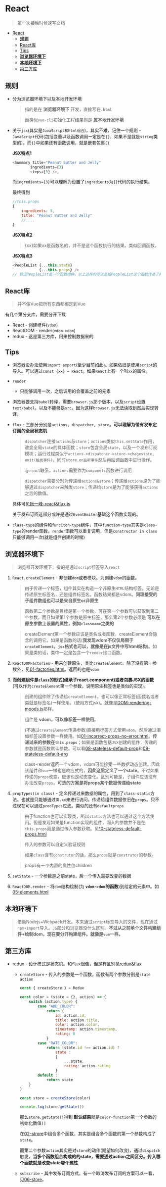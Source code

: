 # React
> 第一次接触时候速写文档

<!-- TOC -->

- [React](#react)
  - [**规则**](#规则)
  - [React库](#react库)
  - [Tips](#tips)
  - [**浏览器环境下**](#浏览器环境下)
  - [**本地环境下**](#本地环境下)
  - [第三方库](#第三方库)

<!-- /TOC -->

## **规则**

* 分为浏览器环境下以及本地开发环境

    > 指的是在 **浏览器环境下** 开发，直接写在`.html`

    > 而类似`vue-cli`初始化工程结果则是 **属本地开发环境**

* 关于`jsx`(其实是`JavaScript和html组合`)，其实不难，记住一个规则 - `JavaScript`代码(包括变量以及函数调用一定是在`{}`，如果不是就是`string`类型的)。而`{}`中如果还有函数调用，就是嵌套包裹`{}`

    **JSX特点1**
    
    ```JavaScript
    <Summary title="Peanut Butter and Jelly"
            ingredients={3}
            steps={5} />,
    ```
    而`ingredients={3}`可以理解为设置了`ingredients`为`{}`代码的执行结果。

    最终得到

    ```JavaScript
    //this.props
    {
        ingredients: 3,
        title: "Peanut Butter and Jelly"
        // ...
    }
    ```

    **JSX特点2**
    > {xx}如果xx是函数名的，并不是这个函数执行的结果。类似回调函数。

    **JSX特点3**
    ```JavaScript
    <PeopleList {...this.state}
                {...this.props} />
    // 假设PeopleList是一个函数组件，以上这样的写法是给PeopleList这个函数传递了两个参数
    ```

## React库

> 并不像Vue把所有东西都绑定到Vue

有几个第分支库，需要分开下载

* React - 创建组件(`vdom`)
* ReactDOM - render(`vdom->dom`)
* redux - 这是第三方库，用来控制数据来的

## Tips

* 浏览器没办法使用`import export`(至少目前如此)。如果依旧是使用`script`的导入。可以通过`const {xx} = React`。如果`React`上有一个叫`xx`的属性。
* `render`
    * 只能够调用一次，之后调用的会覆盖之前的元素
* 浏览器要支持`babel`转译，需要`browser.js`那个版本，以及`script`设置`text/babel`。以及不能够是`src`。因为这样`browser.js`无法读取到然后实现转译。
* `flux` - 三部分分别是`actions, dispatcher, store`。**可以理解为带有发布定订阅的全局状态机**
    > `dispatcher`连接`actions`与`store`；`actions`类似`this.setState`作用，改变全局`state`的具体函数；`store`包含全局`state`，以及一个发布订阅模块；运行过程类似于`actions->dispatcher->store->chagestate, emit(触发事件)`。同时`store.on监听事件`然后再回调函数中进行操作。

    > 与`react`联系，`actions`需要作为`componets`函数进行调用

    > `dispatcher`需要分别为传递给`actions&store`；传递给`actions`是为了能够通过`dispatcher`来触发`store`；传递给`store`是为了能够获得`actions`之后的数值。

    具体可见[阮一峰-react&flux.js](http://www.ruanyifeng.com/blog/2016/01/flux.html)

    关于发布订阅这部分或许是通过`EventEmiter`基础这个函数实现的。
* `class-type`的组件和`funciton-type`组件，其中`function-type`其实是`class-type`的render函数。`render`函数可以重复调用，但是`constructor in class`只能够调用一次(就是组件创建的时候)

## **浏览器环境下**

> 浏览器开发环境下，指的是通过`script`标签导入`react`

1. `React.createElement` - 非创建`dom`或者模块。为创建`vdom`的函数。

    > 由于传递一个标签，组件其实在构造一个非原生`HTML`结构标签。无论是传递原生标签名，还是组件标签名。函数结果都是vdom。**同理接受的子组件数组也可以是来自原生or非原生**

    > 函数第二个参数是目标是第一个参数，可在第一个参数可以获取到第二个参数。而且如果第1个参数是原生标签，那么第2个参数必须是 **可以在原生参数上设置的属性，例如`classname`之类的**

    > createElement第一个参数应该是类名或者函数，createElement会隐含的调用它。如果是函数的话(**我发现vdom不仅仅局限于`createElement`。`jsx`格式也可以，就像是在js文件中写html结构**)。如果是类的话，类中一定是包含一个`render`接口函数。

2. `ReactDOMFactories` - 用来创建原生，类比`createElement`。除了没有第一参数外，见[01-factories.html](https://github.com/MoonHighway/learning-react/blob/master/chapter-04/05-factories/01-factories.html)。返回的也是`vdom`

3. **而创建组件是`class`的形式(继承子react.component)或者包裹JSX的函数** (可以作为`createElement`第一个参数，说明原生标签也是类似的实现)。

    > 创建的组件除了传递给`createElement`。也可以像正常标签(函数名或者类就是标签名)一样使用。(使用方式jsx)。就像是[DOM-rendering-moods.js](https://github.com/MoonHighway/learning-react/blob/master/chapter-04/04-dom-rendering-moods/DOM-rendering-moods.js)那样。

    > 组件是 **vdom，可以像标签一样使用**。

    > (不通过`createElement`传递参数)直接用标签方式使用`vdom`。然后通过泪如标签设置参数一样使用。如[01-incorrect-props-no-error.html](https://github.com/MoonHighway/learning-react/blob/master/chapter-06/01-property-validation-and-default-props/01-incorrect-props-no-error.html)。**传递过来的参数在`this.props`**；如果是函数包括`JSX`创建的组件，传递的参数就是函数默认参数。可以看[08-stateless-default-prop](https://github.com/MoonHighway/learning-react/blob/master/chapter-06/02-refs/08-stateless-default-prop.html)和[09-stateless-default-arg](https://github.com/MoonHighway/learning-react/blob/master/chapter-06/02-refs/09-stateless-default-arg.html)

    > class-render返回一个vdom，vdom可能接受一些数据动态创建。因此该组件和`vue`一样也是响应式的，**因此这里定义了一个state**。不过如果传递的`props`改变，应该也是动态变化。区别可能是，子组件应该没有办法改变`props`。**可选的方案是将props某个数据传递给state**

4. `propTypes(in class)` - 定义传递过来数据的属性，用到了`class-static`方法。也就是只能够通过`类.xx`来进行访问。传递给组件数据依旧在`props`。只不过现在可以通过`prooTypes`过滤。类似的还有`defaultprops`

    > 由于function也可以实现类，所以`static`方法也可以通过这个方法使用。但是发现如果是function实现的组件，闯入的参数并不是在`this.props`而是通过传入参数获取。见[10-stateless-default-props.html](https://github.com/MoonHighway/learning-react/blob/master/chapter-06/01-property-validation-and-default-props/10-stateless-default-props.html)

    > 传入的参数可以自定义验证规则

    > 如果`class`含有`construtor`的话，那么`props`就是`construtor`的参数。

    > props有一个内置的属性位children

5. `setState` - 一个参数是之前state，后一个传入需要改变的数据


2. `ReactDOM.render` - 将`dom`结构绘制(为 **`vdom->dom`的函数**)到给定的元素中。如[05-elements.html](https://github.com/MoonHighway/learning-react/blob/master/chapter-04/02-react-elements/05-elements.html)

## **本地环境下**

> 借助Nodejs+Webpack开发。本来通过`script`标签导入的文件，现在通过`npm+import`导入。`JS`部分和浏览器没什么区别。**不过从之前单个文件构建组件+绘制dom，现在要分开构建组件。就像是`vue`一样。**

## 第三方库

* redux - 设计模式是状态机。和`flux`很像，但是有区别见[redux&flux]()
    * `createStore` - 传入的参数是一个函数，函数有两个参数分别是`state action`

        ```JavaScript
        const { createStore } = Redux

        const color = (state = {}, action) => {
            switch (action.type) {
                case "ADD_COLOR":
                    return {
                        id: action.id,
                        title: action.title,
                        color: action.color,
                        timestamp: action.timestamp,
                        rating: 0
                    }
                case "RATE_COLOR":
                    return (state.id !== action.id) ?
                        state :
                        {
                            ...state,
                            rating: action.rating
                        }
                default :
                    return state
            }
        }

        const store = createStore(color)

        console.log(store.getState())
        ```
        
        那么`store.getState()`得到 **默认结果**就是`color-function`第一个参数的初始化数值`[]`

        在[02-strore](https://github.com/MoonHighway/learning-react/blob/master/chapter-08/02-the-store/02-store.html)中组合多个函数，其实是组合多个函数的第一个参数构成了`state`。

        而第二个参数`action`其实是对`store`的动作(期望如何改变)，通过`dispatch`触发，**当多个函数组合构成的的state，需要通过action之间区分。传入哪个函数就是改变state哪个属性**
    * `subscribe` - 其中发布订阅方式，有一个取消发布订阅的方案可以一看，见[06-store](https://github.com/MoonHighway/learning-react/blob/master/chapter-08/02-the-store/06-store.html)。